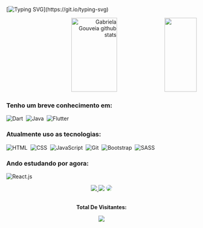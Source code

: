 [![Typing SVG](https://readme-typing-svg.herokuapp.com/?color=42BFDD&size=30&center=true&vCenter=true&width=1000&lines=Fala+dev,+Suave?;Quer+saber+um+pouco+de+mim?;Fique+a+vontade!)](https://git.io/typing-svg)

 <div align="right">  
  <img width="49%" height="195px" src="https://github-readme-stats.vercel.app/api?username=Kronov1&show_icons=true&count_private=true&hide_border=true&title_color=6320EE&icon_color=BA55D3&text_color=8075FF&bg_color=0d1117" alt="Gabriela Gouveia github stats" /> 
  <img width="41%" height="195px" src="https://github-readme-stats.vercel.app/api/top-langs/?username=Kronov1&layout=compact&hide_border=true&title_color=6320EE&text_color=8075FF&bg_color=0d1117" />
</div>

 ### Tenho um breve conhecimento em:
 ![Dart](https://img.shields.io/badge/-dart-0D1117?style=for-the-badge&logo=dart&labelColor=0D1117)&nbsp;
 ![Java](https://img.shields.io/badge/-java-0D1117?style=for-the-badge&logo=oracle&labelColor=0D1117)&nbsp;
 ![Flutter](https://img.shields.io/badge/-flutter-0D1117?style=for-the-badge&logo=flutter&labelColor=0D1117)&nbsp;
 
 ### Atualmente uso as tecnologias:
![HTML](https://img.shields.io/badge/-html-0D1117?style=for-the-badge&logo=HTML5&labelColor=0D1117)&nbsp;
![CSS](https://img.shields.io/badge/-CSS-0D1117?style=for-the-badge&logo=CSS3&logoColor=1572B6&labelColor=0D1117)&nbsp;
![JavaScript](https://img.shields.io/badge/-JavaScript-0D1117?style=for-the-badge&logo=javascript&labelColor=0D1117)&nbsp;
![Git](https://img.shields.io/badge/-git-0D1117?style=for-the-badge&logo=git&labelColor=0D1117)&nbsp;
![Bootstrap](https://img.shields.io/badge/-bootstrap-0D1117?style=for-the-badge&logo=bootstrap&labelColor=0D1117)&nbsp;
![SASS](https://img.shields.io/badge/-SASS-0D1117?style=for-the-badge&logo=SASS&labelColor=0D1117)&nbsp;

 ### Ando estudando por agora:
![React.js](https://img.shields.io/badge/-React.js-0D1117?style=for-the-badge&logo=react&labelColor=0D1117)&nbsp;

<div align="center"> 
<a href="https://instagram.com/k_ronovy" target="_blank"><img src="https://img.shields.io/badge/-Instagram-%23E4405F40?style=for-the-badge&logo=instagram&logoColor=white"</a>
<a href = "mailto:brunooliveira22br74@gmail.com"> <img src="https://img.shields.io/badge/-Gmail-%23333?style=for-the-badge&logo=gmail&logoColor=white" target="_blank"></a>
<a href="https://www.linkedin.com/in/bruno-gomes-30a572243" target="_blank"><img src="https://img.shields.io/badge/-LinkedIn-%230077B540?style=for-the-badge&logo=linkedin&logoColor=white" style="border-radius: 30px" target="_blank"></a> 
 </div>

 <div align="center">
<br><p align="centre"><b>Total De Visitantes:</b></p>  
<p align="center"><img align="center" src="https://profile-counter.glitch.me/{Kronov1}/count.svg" /></p> 
<br>
</div>

